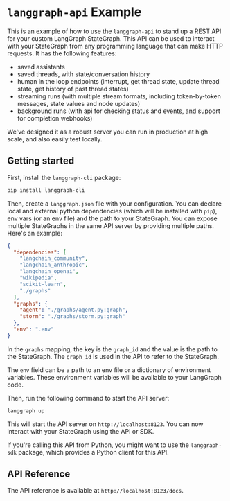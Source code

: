 # `langgraph-api` Example

This is an example of how to use the `langgraph-api` to stand up a REST API for your custom LangGraph StateGraph. This API can be used to interact with your StateGraph from any programming language that can make HTTP requests. It has the following features:

- saved assistants
- saved threads, with state/conversation history
- human in the loop endpoints (interrupt, get thread state, update thread state, get history of past thread states)
- streaming runs (with multiple stream formats, including token-by-token messages, state values and node updates)
- background runs (with api for checking status and events, and support for completion webhooks)

We've designed it as a robust server you can run in production at high scale, and also easily test locally.

## Getting started

First, install the `langgraph-cli` package:

```bash
pip install langgraph-cli
```

Then, create a `langgraph.json` file with your configuration. You can declare local and external python dependencies (which will be installed with `pip`), env vars (or an env file) and the path to your StateGraph. You can expose multiple StateGraphs in the same API server by providing multiple paths. Here's an example:

```json
{
  "dependencies": [
    "langchain_community",
    "langchain_anthropic",
    "langchain_openai",
    "wikipedia",
    "scikit-learn",
    "./graphs"
  ],
  "graphs": {
    "agent": "./graphs/agent.py:graph",
    "storm": "./graphs/storm.py:graph"
  },
  "env": ".env"
}
```

In the `graphs` mapping, the key is the `graph_id` and the value is the path to the StateGraph. The `graph_id` is used in the API to refer to the StateGraph.

The `env` field can be a path to an env file or a dictionary of environment variables. These environment variables will be available to your LangGraph code.

Then, run the following command to start the API server:

```bash
langgraph up
```

This will start the API server on `http://localhost:8123`. You can now interact with your StateGraph using the API or SDK.

If you're calling this API from Python, you might want to use the `langgraph-sdk` package, which provides a Python client for this API.

## API Reference

The API reference is available at `http://localhost:8123/docs`.
